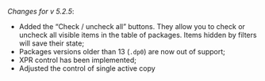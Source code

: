 _Changes for v 5.2.5_:
- Added the “Check / uncheck all” buttons. They allow you to check or uncheck all visible items in the table of packages. Items hidden by filters will save their state;
- Packages versions older than 13 (`.dp0`) are now out of support;
- XPR control has been implemented;
- Adjusted the control of single active copy

